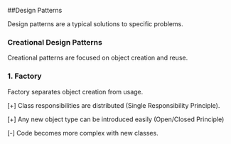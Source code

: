 ##Design Patterns

Design patterns are a typical solutions to specific problems. 

### Creational Design Patterns
Creational patterns are focused on object creation and reuse.

### 1. Factory
Factory separates object creation from usage. 


[+] Class responsibilities are distributed (Single Responsibility Principle).

[+] Any new object type can be introduced easily (Open/Closed Principle)

[-] Code becomes more complex with new classes.